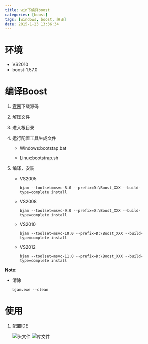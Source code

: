 ```yaml
---
title: win下编译boost
categories: [boost]
tags: [windows, boost, 编译]
date: 2015-1-23 13:36:34
---
```


# 环境

-   VS2010
-   boost-1.57.0

# 编译Boost

1.  [官网](http://www.boost.org/)下载源码

1.  解压文件

1.  进入根目录

1.  运行配置工具生成文件

    -   Windows:bootstap.bat

    -   Linux:bootstrap.sh

1.  编译，安装

    -   VS2005

            bjam --toolset=msvc-8.0 --prefix=D:\Boost_XXX --build-type=complete install

    -   VS2008

            bjam --toolset=msvc-9.0 --prefix=D:\Boost_XXX --build-type=complete install
    -   VS2010

            bjam --toolset=msvc-10.0 --prefix=D:\Boost_XXX --build-type=complete install

    -   VS2012

            bjam --toolset=msvc-11.0 --prefix=D:\Boost_XXX --build-type=complete install

**Note:**

-   清除

        bjam.exe --clean

# 使用

1.  配置IDE

    ![头文件](/img/win下编译boost-01.png)
    ![库文件](/img/win下编译boost-02.png)
